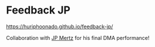 # Feedback JP
https://huriphoonado.github.io/feedback-jp/

Collaboration with [JP Mertz](http://www.jpmerz.com) for his final DMA performance!
